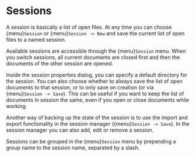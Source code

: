 # Sessions

A session is basically a list of open files. At any time you can choose
{menu}`Session` or {menu}`Session -> New` and save the current list of open
files to a named session.

Available sessions are accessible through the {menu}`Session` menu.  When you
switch sessions, all current documents are closed first and then the documents
of the other session are opened.

Inside the session properties dialog, you can specify a default directory for
the session.  You can also choose whether to always save the list of open
documents to that session, or to only save on creation (or via {menu}`Session ->
Save`). This can be useful if you want to keep the list of documents in session
the same, even if you open or close documents while working.

Another way of backing up the state of the session is to use the import and
export functionality in the session manager ({menu}`Session -> Save`).  In the
session manager you can also add, edit or remove a session.

Sessions can be grouped in the {menu}`Session` menu by prepending a group name
to the session name, separated by a slash.

```{seealso} [](/preferences/general.md)
```
